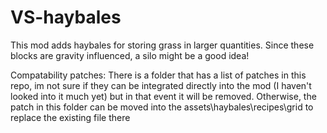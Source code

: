 # VS-haybales
This mod adds haybales for storing grass in larger quantities. Since these blocks are gravity influenced, a silo might be a good idea!

Compatability patches:
There is a folder that has a list of patches in this repo, im not sure if they can be integrated directly into the mod (I haven't looked into it much yet) but in that event it will be removed.
Otherwise, the patch in this folder can be moved into the assets\haybales\recipes\grid to replace the existing file there
